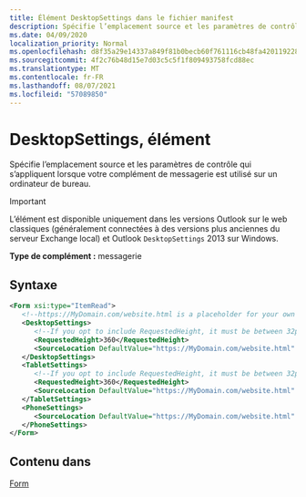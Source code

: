 ```yaml
---
title: Élément DesktopSettings dans le fichier manifest
description: Spécifie l’emplacement source et les paramètres de contrôle qui s’appliquent lorsque votre complément de messagerie est utilisé sur un ordinateur de bureau.
ms.date: 04/09/2020
localization_priority: Normal
ms.openlocfilehash: d8f35a29e14337a849f81b0becb60f761116cb48fa420119228255bb1179bb35
ms.sourcegitcommit: 4f2c76b48d15e7d03c5c5f1f809493758fcd88ec
ms.translationtype: MT
ms.contentlocale: fr-FR
ms.lasthandoff: 08/07/2021
ms.locfileid: "57089850"
---
```

# <a name="desktopsettings-element"></a>DesktopSettings, élément

Spécifie l’emplacement source et les paramètres de contrôle qui s’appliquent lorsque votre complément de messagerie est utilisé sur un ordinateur de bureau.

> [!IMPORTANT]
> L’élément est disponible uniquement dans les versions Outlook sur le web classiques (généralement connectées à des versions plus anciennes du serveur Exchange local) et Outlook `DesktopSettings` 2013 sur Windows.

**Type de complément :** messagerie

## <a name="syntax"></a>Syntaxe

```XML
<Form xsi:type="ItemRead">
   <!--https://MyDomain.com/website.html is a placeholder for your own add-in website.-->
   <DesktopSettings>
      <!--If you opt to include RequestedHeight, it must be between 32px to 450px, inclusive.-->
      <RequestedHeight>360</RequestedHeight>
      <SourceLocation DefaultValue="https://MyDomain.com/website.html" />
   </DesktopSettings>
   <TabletSettings>
      <!--If you opt to include RequestedHeight, it must be between 32px to 450px, inclusive.-->
      <RequestedHeight>360</RequestedHeight>
      <SourceLocation DefaultValue="https://MyDomain.com/website.html" />
   </TabletSettings>
   <PhoneSettings>
      <SourceLocation DefaultValue="https://MyDomain.com/website.html" />
   </PhoneSettings>
</Form>
```

## <a name="contained-in"></a>Contenu dans

[Form](form.md)
